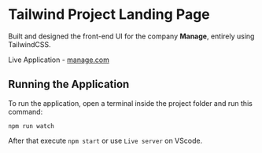 # Tailwind Project Landing Page

Built and designed the front-end UI for the company <b>Manage</b>, entirely using TailwindCSS.

Live Application - [manage.com](https://ramiyappan.github.io/Tailwind-project-landing/)

## Running the Application

To run the application, open a terminal inside the project folder and run this command:
```
npm run watch
```

After that execute `npm start` or use `Live server` on VScode.
